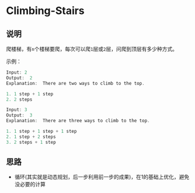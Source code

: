 # Climbing-Stairs

## 说明

爬楼梯，有`n`个楼梯要爬，每次可以爬`1`层或`2`层，问爬到顶层有多少种方式。

示例：

```js
Input: 2
Output:  2
Explanation:  There are two ways to climb to the top.

1. 1 step + 1 step
2. 2 steps
```

```js
Input: 3
Output:  3
Explanation:  There are three ways to climb to the top.

1. 1 step + 1 step + 1 step
2. 1 step + 2 steps
3. 2 steps + 1 step
```

## 思路

- 循环(其实就是动态规划，后一步利用前一步的成果)，在1的基础上优化，避免没必要的计算